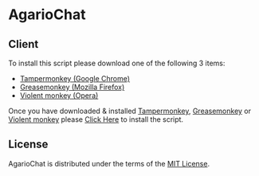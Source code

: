 AgarioChat
========================================================================
[1]: https://github.com/electronoob/agarmods/blob/master/LICENSE
[2]: https://chrome.google.com/webstore/detail/tampermonkey/dhdgffkkebhmkfjojejmpbldmpobfkfo?utm_source=chrome-ntp-icon
[3]: https://addons.mozilla.org/en-Us/firefox/addon/greasemonkey/
[4]: https://addons.opera.com/en/extensions/details/violent-monkey/
[5]: http://62.75.165.76/AgarChat.user.js/


Client
------------------------------------------
To install this script please download one of the following 3 items:

- [Tampermonkey (Google Chrome)][2]
- [Greasemonkey (Mozilla Firefox)][3]
- [Violent monkey (Opera)][4]

Once you have downloaded & installed [Tampermonkey][2], [Greasemonkey][3] or [Violent monkey][4] please [Click Here][5] to install the script.

License
------------------------------------------------------------------------
AgarioChat is distributed under the terms of the [MIT License][1].
